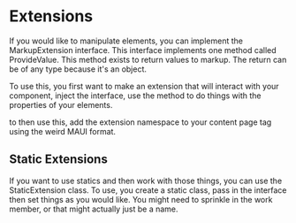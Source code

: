 # Extensions 

If you would like to manipulate elements, you can implement the MarkupExtension interface. This interface implements one method called ProvideValue. This method exists to return values to markup. The return can be of any type because it's an object. 

To use this, you first want to make an extension that will interact with your component, inject the interface, use the method to do things with the properties of your elements. 

to then use this, add the extension namespace to your content page tag using the weird MAUI format. 

## Static Extensions

If you want to use statics and then work with those things, you can use the StaticExtension class. To use, you create a static class, pass in the interface then set things as you would like. You might need to sprinkle in the work member, or that might actually just be a name.
